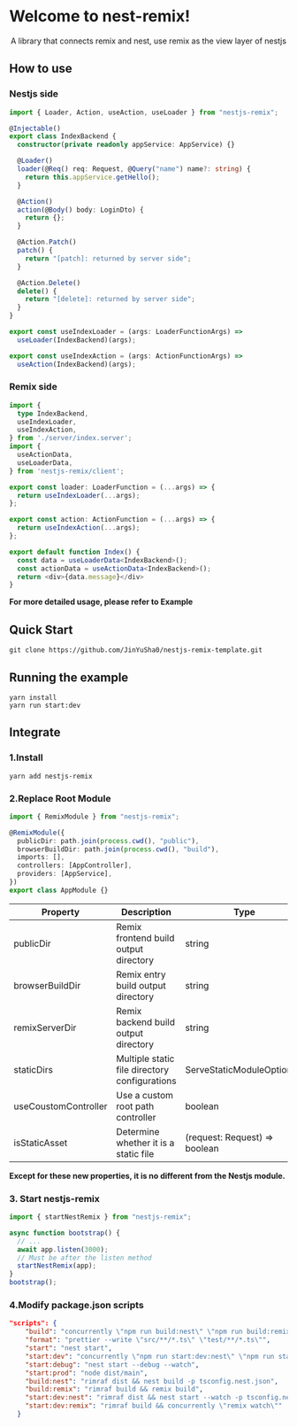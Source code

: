 # Welcome to nest-remix!

<center>A library that connects remix and nest, use remix as the view layer of nestjs</center>

## How to use

### Nestjs side

```typescript
import { Loader, Action, useAction, useLoader } from "nestjs-remix";

@Injectable()
export class IndexBackend {
  constructor(private readonly appService: AppService) {}

  @Loader()
  loader(@Req() req: Request, @Query("name") name?: string) {
    return this.appService.getHello();
  }

  @Action()
  action(@Body() body: LoginDto) {
    return {};
  }

  @Action.Patch()
  patch() {
    return "[patch]: returned by server side";
  }

  @Action.Delete()
  delete() {
    return "[delete]: returned by server side";
  }
}

export const useIndexLoader = (args: LoaderFunctionArgs) =>
  useLoader(IndexBackend)(args);

export const useIndexAction = (args: ActionFunctionArgs) =>
  useAction(IndexBackend)(args);
```

### Remix side

```typescript
import {
  type IndexBackend,
  useIndexLoader,
  useIndexAction,
} from './server/index.server';
import {
  useActionData,
  useLoaderData,
} from 'nestjs-remix/client';

export const loader: LoaderFunction = (...args) => {
  return useIndexLoader(...args);
};

export const action: ActionFunction = (...args) => {
  return useIndexAction(...args);
};

export default function Index() {
  const data = useLoaderData<IndexBackend>();
  const actionData = useActionData<IndexBackend>();
  return <div>{data.message}</div>
}
```

<b>For more detailed usage, please refer to Example</b>

## Quick Start

```
git clone https://github.com/JinYuSha0/nestjs-remix-template.git
```

## Running the example

```
yarn install
yarn run start:dev
```

## Integrate

### 1.Install

```
yarn add nestjs-remix
```

### 2.Replace Root Module

```typescript
import { RemixModule } from "nestjs-remix";

@RemixModule({
  publicDir: path.join(process.cwd(), "public"),
  browserBuildDir: path.join(process.cwd(), "build"),
  imports: [],
  controllers: [AppController],
  providers: [AppService],
})
export class AppModule {}
```

| Property             | Description                                   | Type                          | Required |
| -------------------- | --------------------------------------------- | ----------------------------- | -------- |
| publicDir            | Remix frontend build output directory         | string                        | true     |
| browserBuildDir      | Remix entry build output directory            | string                        | true     |
| remixServerDir       | Remix backend build output directory          | string                        | true     |
| staticDirs           | Multiple static file directory configurations | ServeStaticModuleOptions[]    | false    |
| useCoustomController | Use a custom root path controller             | boolean                       | false    |
| isStaticAsset        | Determine whether it is a static file         | (request: Request) => boolean | false    |

<b>Except for these new properties, it is no different from the Nestjs module.</b>

### 3. Start nestjs-remix

```typescript
import { startNestRemix } from "nestjs-remix";

async function bootstrap() {
  // ...
  await app.listen(3000);
  // Must be after the listen method
  startNestRemix(app);
}
bootstrap();
```

### 4.Modify package.json scripts

```json
"scripts": {
    "build": "concurrently \"npm run build:nest\" \"npm run build:remix\" -n \"NEST,REMIX\"",
    "format": "prettier --write \"src/**/*.ts\" \"test/**/*.ts\"",
    "start": "nest start",
    "start:dev": "concurrently \"npm run start:dev:nest\" \"npm run start:dev:remix\" -n \"NEST,REMIX\"",
    "start:debug": "nest start --debug --watch",
    "start:prod": "node dist/main",
    "build:nest": "rimraf dist && nest build -p tsconfig.nest.json",
    "build:remix": "rimraf build && remix build",
    "start:dev:nest": "rimraf dist && nest start --watch -p tsconfig.nest.json",
    "start:dev:remix": "rimraf build && concurrently \"remix watch\""
  }
```
